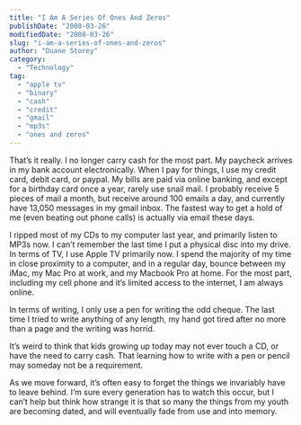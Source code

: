 ```yaml
---
title: "I Am A Series Of Ones And Zeros"
publishDate: "2008-03-26"
modifiedDate: "2008-03-26"
slug: "i-am-a-series-of-ones-and-zeros"
author: "Duane Storey"
category:
  - "Technology"
tag:
  - "apple tv"
  - "binary"
  - "cash"
  - "credit"
  - "gmail"
  - "mp3s"
  - "ones and zeros"
---
```


That’s it really. I no longer carry cash for the most part. My paycheck arrives in my bank account electronically. When I pay for things, I use my credit card, debit card, or paypal. My bills are paid via online banking, and except for a birthday card once a year, rarely use snail mail. I probably receive 5 pieces of mail a month, but receive around 100 emails a day, and currently have 13,050 messages in my gmail inbox. The fastest way to get a hold of me (even beating out phone calls) is actually via email these days.

I ripped most of my CDs to my computer last year, and primarily listen to MP3s now. I can’t remember the last time I put a physical disc into my drive. In terms of TV, I use Apple TV primarily now. I spend the majority of my time in close proximity to a computer, and in a regular day, bounce between my iMac, my Mac Pro at work, and my Macbook Pro at home. For the most part, including my cell phone and it’s limited access to the internet, I am always online.

In terms of writing, I only use a pen for writing the odd cheque. The last time I tried to write anything of any length, my hand got tired after no more than a page and the writing was horrid.

It’s weird to think that kids growing up today may not ever touch a CD, or have the need to carry cash. That learning how to write with a pen or pencil may someday not be a requirement.

As we move forward, it’s often easy to forget the things we invariably have to leave behind. I’m sure every generation has to watch this occur, but I can’t help but think how strange it is that so many the things from my youth are becoming dated, and will eventually fade from use and into memory.